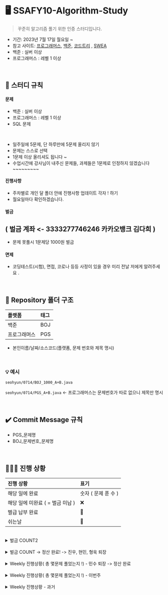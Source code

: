 # 🖥 SSAFY10-Algorithm-Study

> 꾸준히 알고리즘 풀기 위한 인증 스터디입니다. 

- 기간: 2023년 7월 17일 월요일 ~
- 참고 사이트: [프로그래머스](https://programmers.co.kr/learn/challenges), [백준](https://www.acmicpc.net/), [코드트리](https://www.codetree.ai) , [SWEA](https://swexpertacademy.com/)
- 백준 : 실버 이상
- 프로그래머스 : 레벨 1 이상

<br/>


## 📌 스터디 규칙 

#### 문제
-  백준 : 실버 이상
- 프로그래머스 : 레벨 1 이상
- SQL 문제 

<br>

- 일주일에 5문제, 단 하루만에 5문제 올리지 않기
- 문제는 스스로 선택
- 1문제 이상 올리셔도 됩니다 ~
- 수업시간에 강사님이 내주신 문제들, 과제들은 1문제로 인정하지 않겠습니다 ~~~~~~~~~ 


#### 진행사항
- 주차별로 개인 달 폴더 안에 진행사항 업데이트 각자 ! 하기 
- 월요일마다 확인하겠습니다.

#### 벌금 
## ( 벌금 계좌 <- 3333277746246 카카오뱅크 김다희  )
- 문제 못풀시 1문제당 1000원 벌금

#### 면제
- 코딩테스트(시험), 면접, 코로나 등등 사정이 있을 경우 미리 전날 저에게 알려주세요 .

<br/>

## 📁 Repository 폴더 구조
| 플랫폼    | 태그  |
|:-------|:----|
| 백준     | BOJ |
| 프로그래머스 | PGS |

- 본인이름/날짜/소스코드(플랫폼, 문제 번호와 제목 명시)

<br/>


### 💡 예시

`seohyun/0714/BOJ_1000_A+B.java`

`seohyun/0714/PGS_A+B.java` <- 프로그래머스는 문제번호가 따로 없으니 제목만 명시


<br/>

## ✔️ Commit Message 규칙

- PGS_문제명
- BOJ_문제번호_문제명


<br/>

## 🧑🏻‍💻 진행 상황

| 진행 상황            | 표기  |
|:-----------------|:----|
| 해당 일에 완료      | 숫자 ( 문제 푼 수 )   |
| 해당 일에 미완료 ( = 벌금 미납 )    | ❌   |
| 벌급 납부 완료 | 🔺 |
| 쉬는날 | 🥳 |


<br>

<details>
  <summary> 벌금 COUNT2 </summary>

|  이름  | 1000 COUNT | 
|:--------:|:-----:|
| changhee |17     | 
| dahui    |       | 
| hayeong  |16     | 
| jeongho  |10     |
| jongkook |6      | 
| minsu    |6      |
| narin    |       | 
| rael     |2      |
| seohyun  |6      |
| seongwan |       | 
| taegyung |6      | 
| woojae   |       | 
| sum      |46     | 

</details>
<br>

<details>
  <summary> 벌금 COUNT -> 정산 완료! -> 진우, 현민, 형욱 퇴장 </summary>

|  이름  | 1000 COUNT | 3000 COUNT |  벌금총합  |
|:--------:|:-----:|:-----:|:-----:|
| jinwoo   |2       |0       |2000    |
| changhee |4       |0       |4000    |
| dahui    |8       |0       |8000    |
| hayeong  |8       |0       |8000    |
| hyeonguk |2       |0       |2000    |
| hyeonmin |10       |0       |10000    |
| jeongho  |10       |5       |25000   |
| jongkook |4      |0       |4000    |
| minsu |10     |0       |10000    |
| narin    |10       |0       |10000    |
| rael     |6       |0       |6000    |
| seohyun  |9       |0       |9000    |
| seongwan |0       |0       |0       |
| taegyung |10       |3       |19000    |
| woojae   |0       |0       |0       |
| sum      |92      |8       |0원(-106000원)  |

</details>
<br>


<details>
  <summary> Weekly 진행상황( 총 몇문제 풀었는지 !) - 민수 퇴장 -> 정산 완료 </summary>

  |  이름  | 2/5 ~ 2/11 | 2/12 ~ 2/18 |
|:--------:|:-----:|:-----:|
| dahui    |6       |5       |
| jeongho  |1       |0       |
| jongkook |2       |1       |
| minjun   |1       |4       |
| minsu    |3       |0       |
| rael     |0       |5       |
| seohyun  |4       |5       |
| seongwan |6       |5       |
| woojae   |5       |5       |
</details>
<br>

<details>
  <summary> Weekly 진행상황( 총 몇문제 풀었는지 !) - 이번주</summary>

  |  이름  | 2/19 ~ 2/25 | 2/26 ~ 3/3 | 
|:--------:|:-----:|:-----:|
| dahui    |5       |5       |
| jeongho  |4       |4       |
| jongkook |5       |1       |
| minjun   |8       |3       |
| rael     |5       |5       |
| seohyun  |5       |5       |
| seongwan |7       |16      |
| woojae   |5       |5       |
| 벌금     |1       |7       |
</details>
<br>
<details>
  <summary> Weekly 진행상황 - 과거</summary>

<details>
  <summary> 7월 4쨋주</summary>

|  이름  | 07/17 | 07/18 | 07/19 | 07/20 | 07/21 | 07/22 | 07/23 | 
|:--------:|:-----:|:-----:|:----:|:------:|:-----:|:-----:|:-----:|
| jinwoo   |   ✅  |  ✅     |   ✅   |    ✅    |   ✅    |   ✅    |  ✅   | 
| changhee |   ✅  |    ✅   |   ✅   |   ✅     |    ✅   |  ✅     |     ✅  | 
| dahui    |    ✅   |   ✅    |  ✅    |  ✅      |   ✅    |  ✅     |  ✅   | 
| hayeong  |   ✅  |     ✅  |  ✅   |    ✅    |    ✅   |   ✅    |   ✅    | 
| hyeonguk |    ✅   |    ✅   |   ✅   |  ✅      |   ✅    |   ✅    |    ✅   | 
| hyeonmin |    ✅   |    ✅   |  ✅    |   ✅     |    ✅   |  ✅     |  ✅     | 
| jeongho  |    ✅   |    ✅   |  ✅    |  ✅      |    ✅   | 🔺  |     ✅  | 
| jongkook |   ✅    |    ✅   |  ✅    |  ✅      |   ✅    |   ✅    |  ✅     | 
| narin    |  ✅     |    ✅   |  ✅    |  ✅      |  ✅     | 🔺  |     ✅  | 
| rael     |   ✅    |    ✅   |✅      |   ✅     |  ✅    |  ✅     | 🔺   | 
| seohyun  |    ✅   |    ✅   |  ✅    |   ✅     |  ✅     |  ✅     |   ✅    | 
| seongwan |     ✅  |    ✅   |  ✅    |  ✅      |   ✅    |     ✅  |   ✅    | 
| taegyung |  ✅   |   ✅    |   ✅   |   ✅     |    ✅   |   ✅    |  ✅     | 
| woojae   |   ✅  |   ✅    | ✅     |   ✅     |    ✅   |  ✅     |   ✅    | 

</details>
<details>
  <summary> 7월 5쨋주</summary>

|  이름  | 07/24 | 07/25 | 07/26 | 07/27 | 07/28 | 07/29 | 07/30 | 
|:--------:|:-----:|:-----:|:----:|:------:|:-----:|:-----:|:-----:|
| jinwoo   | ✅    |   ✅    |  ✅    |    ✅    |  ✅    | 🥳    | ✅   | 
| changhee | ✅  |    ✅   |  ✅    |   ✅     |  ✅    |  🥳   |✅    | 
| dahui    | ✅   |   ✅    |  🔺    |  ✅      | ✅     | 🥳    |  ✅  | 
| hayeong  | ✅  |   ✅    |  ✅    |  ✅      |   ✅   |  🥳   |  ✅  | 
| hyeonguk | ✅   |  ✅     | ✅     |  ✅      |  ✅    | 🥳    | ✅   | 
| hyeonmin | ✅   |   ✅    |  ✅    |   ✅     |  ✅    | 🥳    | ✅   | 
| jeongho  | ✅   |   ✅    |  ✅    |  ✅      |  ✅    | 🥳    | ✅   | 
| jongkook | ✅ |    ✅   |  ✅    |  ✅      |  ✅    | 🥳    | ✅   | 
| narin    | ✅|    ✅   |  ✅    |  ✅      |  ✅    |  🥳   | ✅   | 
| rael     | ✅  |    ✅   |  ✅    |  ✅      | ✅     | 🥳    | 🔺   | 
| seohyun  | ✅   |    ✅   | ✅     |  ✅      | ✅     | 🥳    | ✅   | 
| seongwan | ✅    |    ✅   | ✅     |  ✅      | ✅     | 🥳    |  ✅  | 
| taegyung |✅ |  ✅   |   ✅  |   ✅     |  ✅  |  🥳   |   ✅ | 
| woojae   | ✅  |    ✅   |   ✅   |   ✅     |  ✅    | 🥳    |   ✅ | 

</details>
<br>
<details>
  <summary> 8월 1쨋주</summary>

|  이름  | 07/31 | 08/01 | 08/02 | 08/03 | 08/04 | 08/05 | 08/06 | 
|:--------:|:-----:|:-----:|:----:|:------:|:-----:|:-----:|:-----:|
| jinwoo   |✅     |✅       |✅      |✅        |✅      |🥳     |  ✅  | 
| changhee |✅     |✅       |✅      |✅        |✅     |🥳     |  ✅  | 
| dahui    |✅     |🔺       |✅      |✅        |✅      |🥳     |   ✅ | 
| hayeong  |✅     |✅       |✅      |✅        |✅      |🥳     |  🔺  | 
| hyeonguk |✅     |✅       |✅      |✅        |✅      |🥳     |   ✅ | 
| hyeonmin |✅     |✅       |✅      |✅        |✅      |🥳     |    ✅| 
| jeongho  |✅     |✅       |✅      |✅        |✅      |🥳     | 🔺   | 
| jongkook |🔺     |✅       |✅      |✅        |✅      |🥳     |   ✅ | 
| narin    |✅     |✅       |✅      |🔺        |✅      |🥳     |  ✅  | 
| rael     |✅     |✅       |✅      |✅        |✅      |🥳     |  ✅  | 
| seohyun  |✅     |✅       |✅      |✅        |✅      |🥳     |   ✅ | 
| seongwan |✅     |✅       |✅      |✅        |✅      |🥳     |  ✅  | 
| taegyung |✅     |✅       |✅      |✅        |✅      |🥳     |  ✅  | 
| woojae   |✅     |✅       |✅      |✅        |✅      |🥳     |  ✅  | 

</details>

<details>
  <summary> 8월 2쨋주</summary>

|  이름  | 08/07 | 08/08 | 08/09 | 08/10 | 08/11 | 08/12 | 08/13 | 
|:--------:|:-----:|:-----:|:----:|:------:|:-----:|:-----:|:-----:|
| jinwoo   |✅       |✅       |✅       |✅        |🔺       |🥳     |✅      | 
| changhee |✅       |✅       |✅       |✅        |✅       |🥳     |✅      | 
| dahui    |✅       |✅       |🔺       |✅        |✅       |🥳     |✅      |  
| hayeong  |✅       |✅       |✅       |✅        |✅       |🥳     |✅      | 
| hyeonguk |✅       |✅       |✅       |✅        |✅       |🥳     |✅     | 
| hyeonmin |✅       |✅       |✅       |✅        |✅       |🥳     |✅      | 
| jeongho  |✅       |🔺       |✅       |✅        |✅       |🥳     |🔺      | 
| jongkook |✅       |✅       |🔺       |✅        |면제      |🥳     |면제      | 
| narin    |✅       |✅       |✅       |✅        |✅       |🥳     | ✅     | 
| rael     |✅       |✅       |✅       |✅        |✅       |🥳     |✅      | 
| seohyun  |✅       |✅       |✅       |✅        |🔺       |🥳     |✅      | 
| seongwan |✅       |✅       |✅       |✅        |✅       |🥳     |✅      | 
| taegyung |✅       |✅       |✅       |✅        |✅       |🥳     |✅      | 
| woojae   |✅       |✅       |✅       |✅        |✅       |🥳     |✅      | 

</details>

<details>
  <summary> 8월 3쨋주</summary>

|  이름  | 08/14 | 08/15 | 08/16 | 08/17 | 08/18 | 08/19 | 08/20 | 
|:--------:|:-----:|:-----:|:----:|:------:|:-----:|:-----:|:-----:|
| jinwoo   |✅       |✅       |✅        |✅        |✅       |🥳     |✅       | 
| changhee |✅       |✅       |✅        |✅       |✅       |🥳     |✅       | 
| dahui    |✅       |✅       |✅        |🔺        |✅       |🥳     |✅       | 
| hayeong  |✅       |✅       |✅        |✅        |✅       |🥳     |✅       | 
| hyeonguk |✅       |✅       |✅        |✅        |✅       |🥳     |✅       | 
| hyeonmin |✅       |✅       |✅        |✅        |✅       |🥳     |✅       | 
| jeongho  |🔺       |🔺       |✅        |🔺        |✅       |🥳     |✅       | 
| jongkook |면제      |면제      |면제        |면제        |✅       |🥳     |✅       | 
| minsu |-     | -    | -      | ✅       |✅       |🥳     |✅       |
| narin    |🔺       |✅       |✅        |✅        |면제       |🥳     |✅       | 
| rael     |✅       |✅       |✅        |✅        |✅       |🥳     |✅       | 
| seohyun  |✅       |✅       |✅        |✅        |✅       |🥳     |✅       | 
| seongwan |✅       |✅       |✅        |✅        |✅       |🥳     |✅       | 
| taegyung |✅       |✅       |✅        |🔺        |✅       |🥳     |🔺       |  
| woojae   |✅       |✅       |✅        |✅        |✅       |🥳     |✅       | 

</details>


<details>
  <summary> 8월 4쨋주</summary>

|  이름  | 08/21 | 08/22 | 08/23 | 08/24 | 08/25 | 08/26 | 08/27 | 
|:--------:|:-----:|:-----:|:----:|:------:|:-----:|:-----:|:-----:|
| jinwoo   |✅       |✅       |✅        |✅        |✅       |🥳     |✅       | 
| changhee |✅       |✅       |✅        |✅        |✅       |🥳     |✅       | 
| dahui    |✅       |✅       |✅        |✅        |🔺       |🥳     |✅       |  
| hayeong  |✅       |✅       |✅        |✅        |✅       |🥳     |🔺       | 
| hyeonguk |✅       |✅       |✅        |✅        |✅       |🥳     |✅       | 
| hyeonmin |✅       |✅       |✅        |✅        |✅       |🥳     |✅       | 
| jeongho  |✅       |🔺       |✅        |✅        |✅       |🥳     |✅       | 
| jongkook |✅       |✅       |✅        |✅        |✅       |🥳     |✅       | 
| minsu    |✅       |✅       |✅        |✅        |✅       |🥳     |🔺       | 
| narin    |✅       |✅       |✅        |✅        |✅       |🥳     |✅       | 
| rael     |✅       |✅       |✅        |✅        |✅       |🥳     |✅       | 
| seohyun  |✅       |✅       |✅        |✅        |면제       |🥳     |✅       | 
| seongwan |✅       |✅       |✅        |✅        |✅      |🥳     |✅       | 
| taegyung |✅       |✅       |✅        |✅        |✅       |🥳     |✅       |  
| woojae   |✅       |✅       |✅        |✅        |✅       |🥳     |✅       | 

</details>

<details>
  <summary> 8월 5쨋주</summary>

|  이름  | 08/28 | 08/29 | 08/30 | 08/31 | 09/01 | 09/02 | 09/03 | 
|:--------:|:-----:|:-----:|:----:|:------:|:-----:|:-----:|:-----:|
| jinwoo   |✅       |✅       |✅        |✅        |✅       |🥳     |✅       | 
| changhee |✅       |✅       |✅        |✅        |✅       |🥳     |✅       | 
| dahui    |🔺       |✅       |🔺        |✅        |✅       |🥳     |✅       |   
| hayeong  |✅       |✅       |✅        |면제        |✅       |🥳     |🔺       | 
| hyeonguk |✅       |✅       |✅        |✅        |✅       |🥳     |✅       | 
| hyeonmin |✅       |✅       |✅        |✅        |✅       |🥳     |✅       | 
| jeongho  |✅       |✅       |✅        |✅        |✅       |🥳     |🔺       | 
| jongkook |✅       |✅       |✅        |✅        |✅       |🥳     |✅       | 
| minsu    |✅       |✅       |✅        |✅        |✅       |🥳     |✅       | 
| narin    |🔺       |✅       |✅        |✅        |✅       |🥳     |✅       | 
| rael     |✅       |✅       |✅        |✅        |✅       |🥳     |✅       | 
| seohyun  |✅       |✅       |✅        |✅        |✅       |🥳     |✅       | 
| seongwan |✅       |✅       |✅        |✅        |✅       |🥳     |✅       | 
| taegyung |✅       |✅       |✅        |✅        |🔺       |🥳     |✅       | 
| woojae   |✅       |✅       |✅        |✅        |✅       |🥳     |✅       | 

</details>
<br>
<details>
  <summary> 9월 1쨋주</summary>

|  이름  | 09/04 | 09/05 | 09/06 | 09/07 | 09/08 | 09/09 | 09/10 | 
|:--------:|:-----:|:-----:|:----:|:------:|:-----:|:-----:|:-----:|
| jinwoo   |✅       |✅       |✅        |✅        |✅       |🥳     |✅       | 
| changhee |✅       |✅       |✅        |✅        |✅       |🥳     |✅       | 
| dahui    |✅       |✅       |✅        |✅        |✅       |🥳     |✅       | 
| hayeong  |✅       |✅       |✅        |✅        |✅       |🥳     |✅       | 
| hyeonguk |✅       |✅       |✅        |✅        |면제       |🥳     |🔺       | 
| hyeonmin |✅       |✅       |🔺        |✅        |✅       |🥳     |🔺       | 
| jeongho  |✅       |✅       |✅        |✅        |✅       |🥳     |✅       | 
| jongkook |✅       |✅       |✅        |✅        |✅       |🥳     |✅       | 
| minsu    |✅       |✅       |✅        |✅        |✅       |🥳     |✅       | 
| narin    |✅       |✅       |✅        |✅        |🔺       |🥳     |✅       | 
| rael     |✅       |✅       |✅        |✅        |🔺       |🥳     |✅       | 
| seohyun  |🔺       |✅       |✅        |🔺        |✅       |🥳     |✅       | 
| seongwan |✅       |✅       |✅        |✅        |✅       |🥳     |✅       | 
| taegyung |✅       |🔺       |✅        |✅        |✅       |🥳     |🔺       | 
| woojae   |✅       |✅       |✅        |✅        |✅       |🥳     |✅       | 

</details>

<details>
  <summary> 9월 2쨋주</summary>

|  이름  | 09/11 | 09/12 | 09/13 | 09/14 | 09/15 | 09/16 | 09/17 | 
|:--------:|:-----:|:-----:|:----:|:------:|:-----:|:-----:|:-----:|
| jinwoo   |✅       |✅       |✅        |✅        |✅       |🥳     |✅       | 
| changhee |✅       |✅       |🔺        |✅        |✅       |🥳     |✅       | 
| dahui    |✅       |✅       |✅        |✅        |면제       |🥳     |✅       | 
| hayeong  |✅       |✅       |면제        |면제        |✅       |🥳     |✅       | 
| hyeonguk |✅       |✅       |✅        |✅        |✅       |🥳     |✅       | 
| hyeonmin |✅       |✅       |✅        |✅        |✅       |🥳     |✅       | 
| jeongho  |면제       |면제       |면제        |면제        |✅       |🥳     |✅       | 
| jongkook |✅       |✅       |✅        |✅        |✅       |🥳     |✅       | 
| minsu    |✅       |✅       |🔺        |✅        |✅       |🥳     |✅       | 
| narin    |✅       |✅       |✅        |✅        |✅       |🥳     |✅       | 
| rael     |✅       |✅       |✅        |✅        |✅       |🥳     |✅       | 
| seohyun  |✅       |✅       |✅        |✅        |🔺       |🥳     |🔺       | 
| seongwan |✅       |✅       |✅        |✅        |✅       |🥳     |✅       | 
| taegyung |✅       |🔺       |✅        |🔺        |✅       |🥳     |✅       | 
| woojae   |✅       |✅       |✅        |✅        |면제       |🥳     |면제       | 

</details>

<details>
  <summary> 9월 3쨋주</summary>

|  이름  | 09/18 | 09/19 | 09/20 | 09/21 | 09/22 | 09/23 | 09/24 | 
|:--------:|:-----:|:-----:|:----:|:------:|:-----:|:-----:|:-----:|
| jinwoo   |✅       |🔺       |✅        |✅        |✅       |🥳     |✅       | 
| changhee |✅       |✅       |✅        |✅        |✅       |🥳     |✅       | 
| dahui    |✅       |✅       |✅       | ✅       |면제       |🥳     |✅       | 
| hayeong  |✅       |✅       |면제        |✅        |✅       |🥳     |✅       | 
| hyeonguk |✅       |✅       |✅        |✅        |✅       |🥳     |✅       | 
| hyeonmin |✅       |✅       |면제        |🔺        |🔺       |🥳     |🔺       | 
| jeongho  |✅       |✅       |✅        |🔺        |✅       |🥳     |✅       | 
| jongkook |✅       |✅       |✅        |✅        |✅       |🥳     |✅       | 
| minsu    |✅       |✅       |✅        |✅        |✅       |🥳     |✅       | 
| narin    |🔺       |✅       |✅        |🔺        |🔺       |🥳     |✅       | 
| rael     |✅       |면제       |✅        |✅        |✅       |🥳     |✅       | 
| seohyun  |✅       |✅       |면제        |✅        |✅       |🥳     |✅       | 
| seongwan |✅       |✅       |✅        |✅        |✅       |🥳     |✅       | 
| taegyung |✅       |✅       |✅        |✅        |🔺       |🥳     |🔺       | 
| woojae   |✅       |✅       |✅        |✅        |✅       |🥳     |✅       | 

</details>

<details>
  <summary> 9월 4쨋주</summary>

|  이름  | 09/25 | 09/26 | 09/27 | 09/28 | 09/29 | 09/30 | 10/01 | 
|:--------:|:-----:|:-----:|:----:|:------:|:-----:|:-----:|:-----:|
| jinwoo   |✅       |✅       |✅        |        |       |🥳     |       | 
| changhee |✅       |✅       |✅        |        |       |🥳     |       | 
| dahui    |🔺       |✅       |✅        |        |       |🥳     |       | 
| hayeong  |면제       |✅       |🔺        |        |       |🥳     |       | 
| hyeonguk |✅       |✅       |✅        |        |       |🥳     |       | 
| hyeonmin |✅       |✅       |🔺        |        |       |🥳     |       | 
| jeongho  |✅       |🔺       |✅        |        |       |🥳     |       | 
| jongkook |✅       |✅       |✅        |        |       |🥳     |       | 
| minsu    |✅       |✅       |✅        |        |       |🥳     |       | 
| narin    |✅       |✅       |✅        |        |       |🥳     |       | 
| rael     |✅       |✅       |✅        |        |       |🥳     |       | 
| seohyun  |✅       |🔺       |🔺        |        |       |🥳     |       | 
| seongwan |✅       |✅       |✅        |        |       |🥳     |       | 
| taegyung |✅       |✅       |✅        |        |       |🥳     |       | 
| woojae   |✅       |✅       |✅       |        |       |🥳     |       | 

</details>

<details>
  <summary> 추석 EVENT ( 9/28 - 10/3 ) </summary>

|  이름  | 09/28 | 09/29 | 09/30 | 10/01 | 10/02 | 10/03 | SUM | 
|:--------:|:-----:|:-----:|:----:|:------:|:-----:|:-----:|:-----:|
| jinwoo   |       |       |       |        |       |      |0       | 
| changhee |       |       |       |        |       |      |0       | 
| dahui    |       |       |       |        |1       |      |1       | 
| hayeong  |       |       |       |        |       |      |0       | 
| hyeonguk |       |       |       |        |       |      |0       | 
| hyeonmin |       |       |       |        |       |      |0       | 
| jeongho  |       |       |       |        |       |      |0       | 
| jongkook |1       |       |1       |        |       |1      |3       | 
| minsu    |1       |1       |       |1        |       |      |3       | 
| narin    |       |3       |1       |2        |       |      |6       | 
| rael     |       |       |       |        |       |      |0       | 
| seohyun  |       |       |       |        |       |      |0       | 
| seongwan |6       |2       |1       |1        |1       |1      |12       | 
| taegyung |       |       |       |        |       |      |0       | 
| woojae   |1       |1       |3       |1        |1       |1      |8       | 

</details>
<br>
<details>
  <summary> 10월 1쨋주</summary>

|  이름  | 10/02 | 10/03 | 10/04 | 10/05 | 10/06 | 10/07 | 10/08 | 
|:--------:|:-----:|:-----:|:----:|:------:|:-----:|:-----:|:-----:|
| jinwoo   |       |       |✅        |✅        |✅       |🥳     |✅       | 
| changhee |       |       |✅        |✅        |✅       |🥳     |✅       |
| dahui    |       |       |✅        |✅        |✅       |🥳     |✅       |
| hayeong  |       |       |✅        |✅        |✅       |🥳     |✅       |
| hyeonguk |       |       |✅        |면제        |면제       |🥳     |✅       |
| hyeonmin |       |       |✅        |✅        |🔺       |🥳     |🔺       |
| jeongho  |       |       |🔺        |✅        |✅       |🥳     |✅      |
| jongkook |       |       |✅        |✅        |✅       |🥳     |✅       |
| minsu    |       |       |✅        |✅        |🔺       |🥳     |✅       |
| narin    |       |       |✅        |✅        |✅       |🥳     |✅       |
| rael     |       |       |🔺        |✅        |✅       |🥳     |✅       |
| seohyun  |       |       |✅        |✅        |✅       |🥳     |✅       |
| seongwan |       |       |✅        |✅        |✅       |🥳     |✅       |
| taegyung |       |       |✅        |✅        |✅       |🥳     |✅       |
| woojae   |       |       |✅        |✅        |✅       |🥳     |✅       |

</details>

<details>
  <summary> 10월 2쨋주</summary>

|  이름  | 10/09 | 10/10 | 10/11 | 10/12 | 10/13 | 10/14 | 10/15 | 
|:--------:|:-----:|:-----:|:----:|:------:|:-----:|:-----:|:-----:|
| jinwoo   |✅       |✅       |✅        |✅        |✅       |🥳     |✅       | 
| changhee |✅       |✅       |✅        |✅        |✅       |🥳     |✅       | 
| dahui    |✅       |✅       |✅        |✅        |✅       |🥳     |✅       | 
| hayeong  |✅       |✅       |✅        |✅        |✅       |🥳     |✅       | 
| hyeonguk |✅       |✅       |✅        |✅        |✅       |🥳     |✅       | 
| hyeonmin |✅       |✅       |🔺        |✅        |✅       |🥳     |✅       | 
| jeongho  |✅       |✅       |✅        |✅       |✅       |🥳     |✅       | 
| jongkook |✅       |✅       |✅        |✅        |✅       |🥳     |🔺       | 
| minsu    |✅       |✅       |✅        |🔺        |🔺       |🥳     |✅       | 
| narin    |✅       |✅       |✅        |✅        |🔺       |🥳     |✅       | 
| rael     |✅       |✅       |✅        |✅        |✅       |🥳     |✅       | 
| seohyun  |✅       |✅       |✅        |✅        |✅       |🥳     |면제       | 
| seongwan |✅       |✅       |✅        |✅        |✅       |🥳     |✅       | 
| taegyung |✅       |✅       |✅        |✅        |✅       |🥳     |✅       | 
| woojae   |✅       |✅       |✅        |✅        |✅       |🥳     |✅       | 

</details>

<details>
  <summary> 10월 3쨋주</summary>

|  이름  | 10/16 | 10/17 | 10/18 | 10/19 | 10/20 | 10/21 | 10/22 | 
|:--------:|:-----:|:-----:|:----:|:------:|:-----:|:-----:|:-----:|
| jinwoo   |✅       |✅       |✅        |✅        |✅       |🥳     |✅       | 
| changhee |✅       |✅       |✅        |✅        |✅       |🥳     |✅       | 
| dahui    |✅       |✅       |✅        |✅        |✅       |🥳     |✅       | 
| hayeong  |✅       |✅       |✅        |✅        |✅       |🥳     |✅       | 
| hyeonguk |✅       |✅       |✅        |✅        |✅       |🥳     |✅       | 
| hyeonmin |✅       |✅       |✅        |✅        |✅       |🥳     |✅       | 
| jeongho  |✅       |✅       |✅        |🔺        |✅       |🥳     |✅       | 
| jongkook |✅       |✅       |✅        |✅        |✅       |🥳     |🔺       | 
| minsu    |✅       |✅       |✅        |✅        |✅       |🥳     |✅       | 
| narin    |면제       |✅       |✅        |✅        |✅       |🥳     |✅       | 
| rael     |✅       |✅       |✅        |✅        |✅       |🥳     |✅       | 
| seohyun  |✅       |✅       |✅        |✅        |✅       |🥳     |면제       | 
| seongwan |✅       |✅       |✅        |✅        |✅       |🥳     |✅       | 
| taegyung |✅       |✅       |면제        |✅        |✅       |🥳     |🔺       | 
| woojae   |✅       |✅       |✅        |✅        |✅       |🥳     |✅       | 

</details>

<details>
  <summary> 10월 4쨋주</summary>

|  이름  | 10/23 | 10/24 | 10/25 | 10/26 | 10/27 | 10/28 | 10/29 | 10/30 | 
|:--------:|:-----:|:-----:|:----:|:------:|:-----:|:-----:|:-----:|:-----:|
| jinwoo   |✅       |✅       |✅        |✅        |✅       |🥳     |✅       |✅       |  
| changhee |✅       |✅       |✅        |✅        |✅       |🥳     |✅      |🔺      |  
| dahui    |✅       |✅       |✅        |✅        |✅       |🥳     |✅       |✅       |  
| hayeong  |✅       |✅       |✅        |✅        |✅       |🥳     |✅       |✅       |  
| hyeonguk |✅       |✅       |✅        |✅        |✅       |🥳     |🔺       |✅       |  
| hyeonmin |✅       |✅       |✅        |✅        |✅       |🥳     |✅       |✅       |  
| jeongho  |✅       |✅       |✅        |✅        |✅       |🥳     |✅       |✅       |  
| jongkook |✅       |✅       |✅        |✅        |✅       |🥳     |✅       |✅       |  
| minsu    |✅       |✅       |🔺        |🔺        |✅       |🥳     |✅       |✅       |  
| narin    |✅       |✅       |✅        |✅        |✅       |🥳     |✅       |✅       |  
| rael     |✅       |✅       |✅        |✅        |✅       |🥳     |✅       |✅       |  
| seohyun  |✅       |✅       |✅        |✅        |✅       |🥳     |✅       |✅       |  
| seongwan |✅       |✅       |✅        |✅        |✅       |🥳     |✅       |✅       |  
| taegyung |면제       |면제       |면제        |면제        |✅       |🥳     |🔺       |✅       |  
| woojae   |✅       |✅       |✅        |✅        |✅       |🥳     |✅       |✅       |  

</details>
<br>
<details>
  <summary> 11월 1쨋주</summary>

|  이름  | 10/31 | 11/01 | 11/02 | 11/03 | 11/04 | 11/05 | 
|:--------:|:-----:|:-----:|:-----:|:----:|:------:|:-----:|
| jinwoo   |✅       |✅       |✅        |✅       |  🥳     |✅     |        
| changhee  |✅       |✅       |✅        |🔺        |   🥳    |✅     |         
| dahui     |✅       |✅       |✅        |✅        |  🥳     |✅     |      
| hayeong  |✅       |✅       |✅        |✅        |  🥳     |✅     |     
| hyeonmin |✅       |✅       |✅        |✅           |   🥳     |✅     |     
| jeongho  |✅       |✅       |✅        |✅          |   🥳      |🔺     |      
| jongkook |✅       |✅       |✅        |✅          |    🥳     |✅     |       
| minsu    |✅       |🔺       |✅        |✅         |   🥳       |✅     |     
| narin    |✅       |✅       |✅        |✅         |   🥳       |✅     |      
| rael     |✅       |✅       |✅       |✅         |   🥳       |✅     |       
| seohyun  |✅       |✅       |✅        |✅        |   🥳        |✅     |      
| seongwan |✅       |✅       |✅        |✅         |   🥳       |✅     |       
| taegyung |✅       |✅       |✅        |✅         |  🥳       |✅     |     
| woojae   |✅       |✅       |✅        |✅          |   🥳      |✅     |      

</details>

<details>
  <summary> 11월 2쨋주</summary>

|  이름  | 11/06 | 11/07 | 11/08 | 11/09 | 11/10 | 11/11 | 11/12 |  11/13 | 
|:--------:|:-----:|:-----:|:-----:|:----:|:------:|:-----:|:-----:|:-----:|
| jinwoo   |✅       |✅       |✅        |  ✅      | ✅       | 🥳      | ✅     |  ✅    |   
| changhee |✅       |✅       |🔺       |   ✅     |   ✅     |  🥳     | ✅      |✅  | 
| dahui    |✅       |✅       |✅        |  ✅      |  ✅      |  🥳     |  ✅    | ✅ |
| hayeong  |✅       |✅       |🔺        |  ✅      |  ✅      |  🥳     |  ✅    |  ✅  |
| hyeonmin |✅       |✅       |✅        |   ✅     |  ✅      |  🥳     | 🔺    | ✅   |
| jeongho  |✅       |✅       |✅        |  ✅      |  ✅      |    🥳   |   ✅    |🔺   |
| jongkook |✅       |✅       |✅        |  ✅      |✅       |    🥳    |  ✅    |    ✅   |
| minsu    |✅       |✅       |✅        |  ✅      | ✅       |    🥳   | ✅   |  ✅    |
| narin    |✅       |✅       |✅        |  ✅      |  ✅      |  🥳     |🔺   | ✅   |
| rael     |✅       |✅       |✅        |  ✅      | 🔺      |  🥳     | ✅   |  ✅   |
| seohyun  |✅       |✅       |✅        |  ✅      | 🔺      |  🥳     |  ✅  |  ✅    |
| seongwan |✅       |✅       |✅        |  ✅      |  ✅     |  🥳     |  ✅  |  ✅   |
| taegyung |✅       |✅       |✅        |  ✅      | 🔺     |  🥳     |  ✅  |   🔺  |
| woojae   |✅       |✅       |✅        |   ✅     |  면제     |  🥳     | ✅   |  ✅    |  

</details>


<details>
  <summary> 11월 3쨋주</summary>

|  이름  | 11/14 | 11/15 | 11/16 | 11/17 | 11/18 | 11/19 | 
|:--------:|:-----:|:-----:|:-----:|:----:|:------:|:-----:|  
| changhee |✅       |🔺       |  ✅      |🔺        | 🥳       |🔺       |  
| dahui    |✅       |✅       | ✅       |  ✅      | 🥳       |   ✅    |  
| hayeong  |✅       |✅       | ✅       | 🔺       | 🥳       | 🔺      |  
| hyeonmin |✅       |✅       |   -    |  -    | -   | -   |  
| jeongho  |✅       |✅       |  ✅      | ❌       | 🥳       |   ✅    |  
| jongkook |✅       |✅       |   ✅     |  🔺      | 🥳       | 🔺      |  
| minsu    |🔺       |✅       | ✅       |  🔺      | 🥳       |   ✅    |  
| narin    |✅       |✅       |   -    |   -   | -       |  -    |  
| rael     |✅       |✅       |  ✅      | ✅       | 🥳       |   ✅    |  
| seohyun  |✅       |✅       | 🔺       |  ✅      | 🥳       |  ✅     |  
| seongwan |✅       |✅       |  ✅      |  ✅      | 🥳       |  ✅     |  
| taegyung |✅       |✅       |  ✅      |  ✅      | 🥳       |  ✅     |  
| woojae   |✅       |✅       |   ✅     |   ✅     | 🥳       |  ✅     |  

</details>
<details>
  <summary> 11월 4쨋주</summary>

|  이름  | 11/20 | 11/21 | 11/22 | 11/23 | 11/24(1학기마지막) | 11/25 | 11/26 | 
|:--------:|:-----:|:-----:|:-----:|:----:|:------:|:-----:|:-----:|   
| changhee |🔺       |🔺       |🔺        |🔺        | 🥳       |🥳       |🥳       |  
| dahui    |✅       |✅       |✅        |✅        | 🥳       |🥳       |🥳       |  
| hayeong  |🔺       |🔺       |🔺        |🔺        | 🥳       |🥳       |🥳       |  
| jeongho  |✅       |✅       |✅        |✅        | 🥳       |🥳       |🥳       |  
| jongkook |🔺       |🔺       |🔺        |🔺        | 🥳       |🥳       |🥳       |  
| minsu    |✅       |✅       |✅        |✅        | 🥳       |🥳       |🥳       |  
| rael     |✅       |✅       |✅        |✅        | 🥳       |🥳       |🥳       |  
| seohyun  |✅       |✅       |✅        |✅        | 🥳       |🥳       |🥳       |  
| seongwan |✅       |✅       |✅        |✅        | 🥳       |🥳       |🥳       |  
| taegyung |✅       |✅       |✅        |✅        | 🥳       |🥳       |🥳       |  
| woojae   |✅       |✅       |✅        |✅        | 🥳       |🥳       |🥳       |   

</details>

<br>
<details>
  <summary> 12월 1쨋주</summary>

|  이름  | 11/27 | 11/28 | 11/29 | 11/30 | 12/01 | 12/02 | 12/03 | 
|:--------:|:-----:|:-----:|:-----:|:----:|:------:|:-----:|:-----:|   
| changhee |🔺       |🔺       |🔺        |🔺        | 🔺       |🥳       |🥳       |  
| dahui    |✅       |✅       |✅        |✅        | ✅       |🥳       |🥳       |  
| hayeong  |🔺       |🔺       |🔺        |🔺        | 🔺       |🥳       |🥳       |  
| jeongho  |🔺       |🔺       |🔺        |🔺        | 🔺       |🥳       |🥳       |  
| jongkook |✅       |✅       |✅        |✅        | ✅       |🥳       |🥳       |  
| minsu    |✅       |🔺       |🔺        |🔺        | 🔺       |🥳       |🥳       |  
| rael     |✅       |✅       |✅        |✅        | ✅       |🥳       |🥳       |  
| seohyun  |🔺       |🔺       |🔺        |🔺        | 🔺       |🥳       |🥳       |  
| seongwan |✅       |✅       |✅        |✅        | ✅       |🥳       |🥳       |  
| taegyung |🔺       |✅       |🔺        |🔺        | 🔺       |🥳       |🥳       |  
| woojae   |✅       |✅       |✅        |✅        | ✅       |🥳       |🥳       |   

</details>
<details>
  <summary> 12월 2쨋주</summary>

|  이름  | 12/04 | 12/05 | 12/06 | 12/07 | 12/08 | 12/09 | 12/10 | 
|:--------:|:-----:|:-----:|:-----:|:----:|:------:|:-----:|:-----:|   
| changhee |🔺       |🔺       |🔺        |🔺        | 🔺       |🥳       |🥳       |  
| dahui    |✅       |✅       |✅        |✅        | ✅       |🥳       |🥳       |  
| hayeong  |🔺       |🔺       |🔺        |🔺        |🔺       |🥳       |🥳       |  
| jeongho  |🔺       |🔺       |🔺        |🔺        | 🔺       |🥳       |🥳       |  
| jongkook |✅       |✅       |✅        |✅        | ✅       |🥳       |🥳       |  
| minsu    |✅       |✅       |🔺        |✅        | ✅       |🥳       |🥳       |  
| rael     |🔺       |🔺       |✅        |✅        | ✅       |🥳       |🥳       |  
| seohyun  |✅       |✅       |✅        |✅        | ✅       |🥳       |🥳       |  
| seongwan |✅       |✅       |✅        |✅        | ✅       |🥳       |🥳       |  
| taegyung |✅       |✅       |🔺        |🔺        |🔺       |🥳       |🥳       |  
| woojae   |✅       |✅       |✅        |✅        | ✅       |🥳       |🥳       |    

</details>
<details>
  <summary> 12월 3쨋주</summary>

|  이름  | 12/11 | 12/12 | 12/13 | 12/14 | 12/15 | 12/16 | 12/17 | 
|:--------:|:-----:|:-----:|:-----:|:----:|:------:|:-----:|:-----:|   
| dahui    |✅       |✅       |✅        |✅        | ✅       |🥳       |🥳       |   
| jeongho  |✅       |🔺       |🔺        |🔺        | 🔺       |🥳       |🥳       |  
| jongkook |✅       |🔺       |✅        |✅        | ✅       |🥳       |🥳       |  
| minsu    |✅       |✅       |✅        |✅        | ✅       |🥳       |🥳       |  
| rael     |✅       |🔺       |✅        |✅        | ✅       |🥳       |🥳       |  
| seohyun  |✅       |✅       |✅        |✅        | ✅       |🥳       |🥳       |  
| seongwan |✅       |✅       |✅        |✅        | ✅       |🥳       |🥳       |  
| woojae   |✅       |✅       |✅        |✅        | ✅       |🥳       |🥳       |   

</details>
<details>
  <summary> 12월 4쨋주</summary>

|  이름  | 12/18 | 12/19 | 12/20 | 12/21 | 12/22 | 12/23 | 12/24 | 
|:--------:|:-----:|:-----:|:-----:|:----:|:------:|:-----:|:-----:|   
| dahui    |✅       |✅       |✅        |✅        | ✅       |🥳       |🥳       |   
| jeongho  |🔺       |✅       |✅        |🔺        | 🔺       |🥳       |🥳       |  
| jongkook |✅       |✅       |✅        |✅        | ✅       |🥳       |🥳       |  
| minsu    |✅       |✅       |면제        |면제        | ✅       |🥳       |🥳       |  
| rael     |✅       |✅       |✅        |✅        | ✅       |🥳       |🥳       |  
| seohyun  |🔺       |면제       |✅        |🔺        | 🔺       |🥳       |🥳       |  
| seongwan |✅       |✅       |✅        |✅        | ✅       |🥳       |🥳       |  
| woojae   |✅       |✅       |✅        |✅        | ✅       |🥳       |🥳       | 

</details>
<details>
  <summary> 12월 5쨋주</summary>

|  이름  | 12/25 | 12/26 | 12/27 | 12/28 | 12/29 | 12/30 | 12/31 | 
|:--------:|:-----:|:-----:|:-----:|:----:|:------:|:-----:|:-----:|   
| dahui    |✅       |✅       |✅        |✅        | ✅       |🥳       |🥳       |   
| jeongho  |🔺       |🔺       |🔺        |🔺        | 🔺       |🥳       |🥳       |  
| jongkook |🔺       |✅       |✅        |🔺        | ✅       |🥳       |🥳       |  
| minsu    |🔺       |✅       |✅        |✅        | ✅       |🥳       |🥳       |  
| rael     |🔺       |✅       |✅        |✅        | ✅       |🥳       |🥳       |  
| seohyun  |🔺       |✅       |면제        |✅        | 🔺       |🥳       |🥳       |  
| seongwan |✅       |✅       |✅        |✅        | ✅       |🥳       |🥳       |  
| woojae   |✅       |✅       |✅        |✅        | ✅       |🥳       |🥳       | 

</details>

<br>
<details>
  <summary> 2024년 1/1 ~ 2/4</summary>

  |  이름  | 1/1 ~ 1/7 | 1/8 ~ 1/14 | 1/15 ~ 1/21 | 1/22 ~ 1/28 | 1/29 ~ 2/4 | 
|:--------:|:-----:|:-----:|:-----:|:----:|:------:|  
| dahui    |5       |5       |5        |5        | 5       |  
| jeongho  |0       |5       |5        |0        | 0       |
| jongkook |3       |5       |3        |4        | 5       | 
| minjun   |-       |-       |7        |5        | 4       |
| minsu    |5       |5       |5        |5        | 0       |
| rael     |4       |5       |5        |5        | 2       |
| seohyun  |2       |5       |5        |4        | 3       |
| seongwan |5       |5       |5        |5        | 6       | 
| woojae   |5       |5       |5        |5        | 5       | 
</details>
<br>
<details>
<details>
  <summary> 체크리스트 템플릿</summary>

|  이름  | 11/20 | 11/21 | 11/22 | 11/23 | 11/24 | 11/25 | 11/26 | 
|:--------:|:-----:|:-----:|:-----:|:----:|:------:|:-----:|:-----:|   
| dahui    |✅       |✅       |✅        |✅        | ✅       |🥳       |🥳       |   
| jeongho  |✅       |✅       |✅        |✅        | ✅       |🥳       |🥳       |  
| jongkook |✅       |✅       |✅        |✅        | ✅       |🥳       |🥳       |  
| minsu    |✅       |✅       |✅        |✅        | ✅       |🥳       |🥳       |  
| rael     |✅       |✅       |✅        |✅        | ✅       |🥳       |🥳       |  
| seohyun  |✅       |✅       |✅        |✅        | ✅       |🥳       |🥳       |  
| seongwan |✅       |✅       |✅        |✅        | ✅       |🥳       |🥳       |  
| woojae   |✅       |✅       |✅        |✅        | ✅       |🥳       |🥳       |  

</details>
</details>

</details>
<br/>





